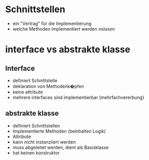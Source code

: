 # Schnittstellen
- ein "Vertrag" für die Implementierung
- welche Methoden implementiert werden _müssen_
	
# interface vs abstrakte klasse
## Interface
- definiert Schnittstelle
- deklaration von Methodenk�pfen
- keine attribute
- mehrere interfaces sind implementierbar (mehrfachvererbung)
		
## abstrakte klasse
- definiert Schnittstellen
- Implementierte Methoden (beinhalten Logik)
- Attribute
- kann nicht instanziiert werden
- muss abgeleitet werden, dient als Basisklasse
- hat keinen konstruktor